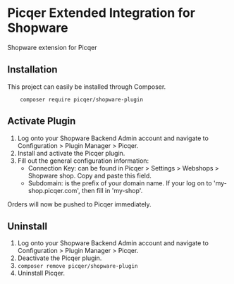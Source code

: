 # Picqer Extended Integration for Shopware
Shopware extension for Picqer

## Installation
This project can easily be installed through Composer.

```
    composer require picqer/shopware-plugin
```

## Activate Plugin
1. Log onto your Shopware Backend Admin account and navigate to Configuration > Plugin Manager > Picqer.
2. Install and activate the Picqer plugin. 
3. Fill out the general configuration information: 
    + Connection Key: can be found in Picqer > Settings > Webshops > Shopware shop. Copy and paste this field. 
    + Subdomain: is the prefix of your domain name. If your log on to 'my-shop.picqer.com', then fill in 'my-shop'.

Orders will now be pushed to Picqer immediately. 

## Uninstall
1. Log onto your Shopware Backend Admin account and navigate to Configuration > Plugin Manager > Picqer.
2. Deactivate the Picqer plugin. 
3. ``` composer remove picqer/shopware-plugin ```
4. Uninstall Picqer. 
